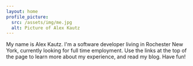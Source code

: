 ```yaml
---
layout: home
profile_picture:
  src: /assets/img/me.jpg
  alt: Picture of Alex Kautz
---
```


<p>
  My name is Alex Kautz.
  I'm a software developer living in Rochester New York, currently looking for full time employment.
  Use the links at the top of the page to learn more about my experience, and read my blog.
  Have fun!
</p>